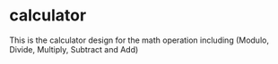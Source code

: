 # calculator
This is the calculator design for the math operation including (Modulo, Divide, Multiply, Subtract and Add)
